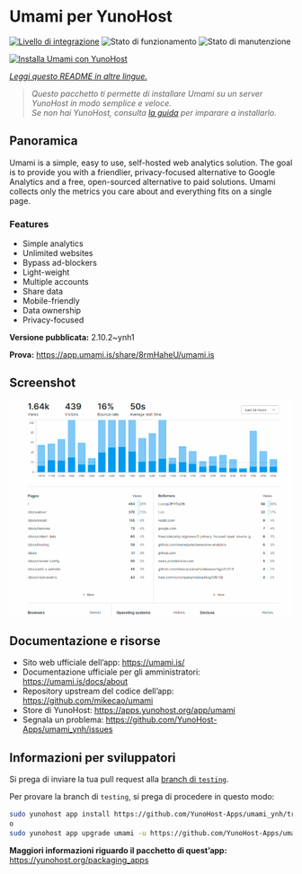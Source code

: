 <!--
N.B.: Questo README è stato automaticamente generato da <https://github.com/YunoHost/apps/tree/master/tools/readme_generator>
NON DEVE essere modificato manualmente.
-->

# Umami per YunoHost

[![Livello di integrazione](https://dash.yunohost.org/integration/umami.svg)](https://dash.yunohost.org/appci/app/umami) ![Stato di funzionamento](https://ci-apps.yunohost.org/ci/badges/umami.status.svg) ![Stato di manutenzione](https://ci-apps.yunohost.org/ci/badges/umami.maintain.svg)

[![Installa Umami con YunoHost](https://install-app.yunohost.org/install-with-yunohost.svg)](https://install-app.yunohost.org/?app=umami)

*[Leggi questo README in altre lingue.](./ALL_README.md)*

> *Questo pacchetto ti permette di installare Umami su un server YunoHost in modo semplice e veloce.*  
> *Se non hai YunoHost, consulta [la guida](https://yunohost.org/install) per imparare a installarlo.*

## Panoramica

Umami is a simple, easy to use, self-hosted web analytics solution. The goal is to provide you with a friendlier, privacy-focused alternative to Google Analytics and a free, open-sourced alternative to paid solutions. Umami collects only the metrics you care about and everything fits on a single page. 

### Features

- Simple analytics
- Unlimited websites
- Bypass ad-blockers
- Light-weight
- Multiple accounts
- Share data
- Mobile-friendly
- Data ownership
- Privacy-focused


**Versione pubblicata:** 2.10.2~ynh1

**Prova:** <https://app.umami.is/share/8rmHaheU/umami.is>

## Screenshot

![Screenshot di Umami](./doc/screenshots/dark.png)

## Documentazione e risorse

- Sito web ufficiale dell’app: <https://umami.is/>
- Documentazione ufficiale per gli amministratori: <https://umami.is/docs/about>
- Repository upstream del codice dell’app: <https://github.com/mikecao/umami>
- Store di YunoHost: <https://apps.yunohost.org/app/umami>
- Segnala un problema: <https://github.com/YunoHost-Apps/umami_ynh/issues>

## Informazioni per sviluppatori

Si prega di inviare la tua pull request alla [branch di `testing`](https://github.com/YunoHost-Apps/umami_ynh/tree/testing).

Per provare la branch di `testing`, si prega di procedere in questo modo:

```bash
sudo yunohost app install https://github.com/YunoHost-Apps/umami_ynh/tree/testing --debug
o
sudo yunohost app upgrade umami -u https://github.com/YunoHost-Apps/umami_ynh/tree/testing --debug
```

**Maggiori informazioni riguardo il pacchetto di quest’app:** <https://yunohost.org/packaging_apps>
